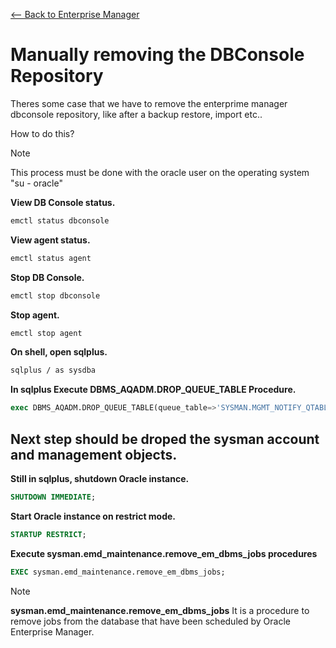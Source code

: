 [<-- Back to Enterprise Manager](https://github.com/mtemporim/Databases/blob/main/Oracle/EM/README.md)  


# Manually removing the DBConsole Repository

Theres some case that we have to remove the enterprime manager dbconsole repository, like after a backup restore, import etc..  

How to do this? 

>[!NOTE]
>
>This process must be done with the oracle user on the operating system "su - oracle"
 

**View DB Console status.**
```bash
emctl status dbconsole
```
**View agent status.**
```bash
emctl status agent
```
**Stop DB Console.**
```bash
emctl stop dbconsole
```
**Stop agent.**
```bash
emctl stop agent
```
**On shell, open sqlplus.**
```bash
sqlplus / as sysdba 
```
**In sqlplus Execute DBMS_AQADM.DROP_QUEUE_TABLE Procedure.**
```sql
exec DBMS_AQADM.DROP_QUEUE_TABLE(queue_table=>'SYSMAN.MGMT_NOTIFY_QTABLE',force=>TRUE);
```
## Next step should be droped the sysman account and management objects.
**Still in **sqlplus**, shutdown Oracle instance.** 
```sql
SHUTDOWN IMMEDIATE;
```
**Start Oracle instance on restrict mode.** 
```sql
STARTUP RESTRICT;
```
**Execute sysman.emd_maintenance.remove_em_dbms_jobs procedures**
```sql
EXEC sysman.emd_maintenance.remove_em_dbms_jobs;
```
>[!NOTE]
>
>**sysman.emd_maintenance.remove_em_dbms_jobs** It is a procedure to remove jobs from the database that have been scheduled by Oracle Enterprise Manager.


